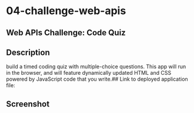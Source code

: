 # 04-challenge-web-apis
## Web APIs Challenge: Code Quiz
## Description
build a timed coding quiz with multiple-choice questions. This app will run in the browser, and will feature dynamically updated HTML and CSS powered by JavaScript code that you write.## Link to deployed application
file:
## Screenshot
